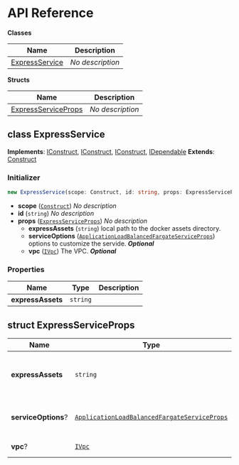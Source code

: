 # API Reference

**Classes**

Name|Description
----|-----------
[ExpressService](#cdk-fargate-express-expressservice)|*No description*


**Structs**

Name|Description
----|-----------
[ExpressServiceProps](#cdk-fargate-express-expressserviceprops)|*No description*



## class ExpressService  <a id="cdk-fargate-express-expressservice"></a>



__Implements__: [IConstruct](#constructs-iconstruct), [IConstruct](#aws-cdk-core-iconstruct), [IConstruct](#constructs-iconstruct), [IDependable](#aws-cdk-core-idependable)
__Extends__: [Construct](#aws-cdk-core-construct)

### Initializer




```ts
new ExpressService(scope: Construct, id: string, props: ExpressServiceProps)
```

* **scope** (<code>[Construct](#aws-cdk-core-construct)</code>)  *No description*
* **id** (<code>string</code>)  *No description*
* **props** (<code>[ExpressServiceProps](#cdk-fargate-express-expressserviceprops)</code>)  *No description*
  * **expressAssets** (<code>string</code>)  local path to the docker assets directory. 
  * **serviceOptions** (<code>[ApplicationLoadBalancedFargateServiceProps](#aws-cdk-aws-ecs-patterns-applicationloadbalancedfargateserviceprops)</code>)  options to customize the servide. __*Optional*__
  * **vpc** (<code>[IVpc](#aws-cdk-aws-ec2-ivpc)</code>)  The VPC. __*Optional*__



### Properties


Name | Type | Description 
-----|------|-------------
**expressAssets** | <code>string</code> | <span></span>



## struct ExpressServiceProps  <a id="cdk-fargate-express-expressserviceprops"></a>






Name | Type | Description 
-----|------|-------------
**expressAssets** | <code>string</code> | local path to the docker assets directory.
**serviceOptions**? | <code>[ApplicationLoadBalancedFargateServiceProps](#aws-cdk-aws-ecs-patterns-applicationloadbalancedfargateserviceprops)</code> | options to customize the servide.<br/>__*Optional*__
**vpc**? | <code>[IVpc](#aws-cdk-aws-ec2-ivpc)</code> | The VPC.<br/>__*Optional*__



